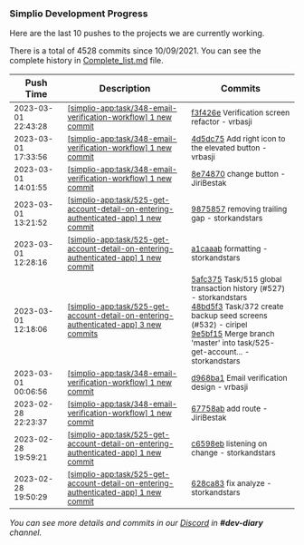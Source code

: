 
### Simplio Development Progress

Here are the last 10 pushes to the projects we are currently working.

There is a total of 4528 commits since 10/09/2021. You can see the complete history in
 [Complete_list.md](Complete_list.md) file.

| Push Time | Description | Commits |
| --- | --- | --- |
| <sub>2023-03-01 22:43:28</sub> | <sub>[[simplio-app:task/348\-email\-verification\-workflow] 1 new commit](https://github.com/SimplioOfficial/simplio-app/commit/f3f426eef1e905e68f22e5f58e32d78e8220d3de)</sub> | <sub>[f3f426e](https://github.com/SimplioOfficial/simplio-app/commit/f3f426eef1e905e68f22e5f58e32d78e8220d3de) Verification screen refactor - vrbasji</sub> |
| <sub>2023-03-01 17:33:56</sub> | <sub>[[simplio-app:task/348\-email\-verification\-workflow] 1 new commit](https://github.com/SimplioOfficial/simplio-app/commit/4d5dc756c1112df8db53b4d7a8dc6276aebfdad3)</sub> | <sub>[4d5dc75](https://github.com/SimplioOfficial/simplio-app/commit/4d5dc756c1112df8db53b4d7a8dc6276aebfdad3) Add right icon to the elevated button - vrbasji</sub> |
| <sub>2023-03-01 14:01:55</sub> | <sub>[[simplio-app:task/348\-email\-verification\-workflow] 1 new commit](https://github.com/SimplioOfficial/simplio-app/commit/8e74870fb9320d6093778e0f17beed22712443dd)</sub> | <sub>[8e74870](https://github.com/SimplioOfficial/simplio-app/commit/8e74870fb9320d6093778e0f17beed22712443dd) change button - JiriBestak</sub> |
| <sub>2023-03-01 13:21:52</sub> | <sub>[[simplio-app:task/525\-get\-account\-detail\-on\-entering\-authenticated\-app] 1 new commit](https://github.com/SimplioOfficial/simplio-app/commit/9875857877fd0c141a7a2cfd2302a4b4b5c3af5a)</sub> | <sub>[9875857](https://github.com/SimplioOfficial/simplio-app/commit/9875857877fd0c141a7a2cfd2302a4b4b5c3af5a) removing trailing gap - storkandstars</sub> |
| <sub>2023-03-01 12:28:16</sub> | <sub>[[simplio-app:task/525\-get\-account\-detail\-on\-entering\-authenticated\-app] 1 new commit](https://github.com/SimplioOfficial/simplio-app/commit/a1caaab5b2b460aeb803840850a6c899f6bcf1e5)</sub> | <sub>[a1caaab](https://github.com/SimplioOfficial/simplio-app/commit/a1caaab5b2b460aeb803840850a6c899f6bcf1e5) formatting - storkandstars</sub> |
| <sub>2023-03-01 12:18:06</sub> | <sub>[[simplio-app:task/525\-get\-account\-detail\-on\-entering\-authenticated\-app] 3 new commits](https://github.com/SimplioOfficial/simplio-app/compare/c6598eba66b2...9e5bf1510b0f)</sub> | <sub>[5afc375](https://github.com/SimplioOfficial/simplio-app/commit/5afc375373e00728ab4de394f63dedfad8409616) Task/515 global transaction history (#527) - storkandstars<br>[48bd5f3](https://github.com/SimplioOfficial/simplio-app/commit/48bd5f3594fa8c966e4d22150904f9a9a6624c53) Task/372 create backup seed screens (#532) - ciripel<br>[9e5bf15](https://github.com/SimplioOfficial/simplio-app/commit/9e5bf1510b0f2836beefdcccb01f4b3e938819f0) Merge branch 'master' into task/525-get-account... - storkandstars</sub> |
| <sub>2023-03-01 00:06:56</sub> | <sub>[[simplio-app:task/348\-email\-verification\-workflow] 1 new commit](https://github.com/SimplioOfficial/simplio-app/commit/d968ba179cfd29d7da61ea3a15297d057e5bab99)</sub> | <sub>[d968ba1](https://github.com/SimplioOfficial/simplio-app/commit/d968ba179cfd29d7da61ea3a15297d057e5bab99) Email verification design - vrbasji</sub> |
| <sub>2023-02-28 22:23:37</sub> | <sub>[[simplio-app:task/348\-email\-verification\-workflow] 1 new commit](https://github.com/SimplioOfficial/simplio-app/commit/67758abf92e96b0aeaa5db74ab1038574dfc66f2)</sub> | <sub>[67758ab](https://github.com/SimplioOfficial/simplio-app/commit/67758abf92e96b0aeaa5db74ab1038574dfc66f2) add route - JiriBestak</sub> |
| <sub>2023-02-28 19:59:21</sub> | <sub>[[simplio-app:task/525\-get\-account\-detail\-on\-entering\-authenticated\-app] 1 new commit](https://github.com/SimplioOfficial/simplio-app/commit/c6598eba66b28a17f55defdd5ff497a9a44af8bf)</sub> | <sub>[c6598eb](https://github.com/SimplioOfficial/simplio-app/commit/c6598eba66b28a17f55defdd5ff497a9a44af8bf) listening on change - storkandstars</sub> |
| <sub>2023-02-28 19:50:29</sub> | <sub>[[simplio-app:task/525\-get\-account\-detail\-on\-entering\-authenticated\-app] 1 new commit](https://github.com/SimplioOfficial/simplio-app/commit/628ca83991b5bc6045795c3739b5ef5a29b62314)</sub> | <sub>[628ca83](https://github.com/SimplioOfficial/simplio-app/commit/628ca83991b5bc6045795c3739b5ef5a29b62314) fix analyze - storkandstars</sub> |

_You can see more details and commits in our [Discord](https://discord.gg/aKhjuwZmdP) in **#dev-diary** channel._
